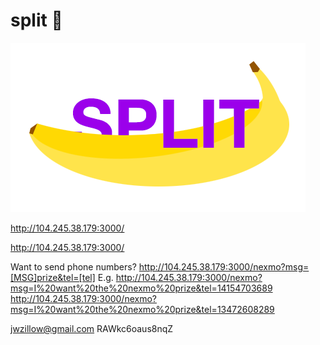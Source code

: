 # split :banana:

![Split](/images/split.png)

http://104.245.38.179:3000/

http://104.245.38.179:3000/

Want to send phone numbers?
http://104.245.38.179:3000/nexmo?msg=[MSG]prize&tel=[tel]
E.g.
http://104.245.38.179:3000/nexmo?msg=I%20want%20the%20nexmo%20prize&tel=14154703689
http://104.245.38.179:3000/nexmo?msg=I%20want%20the%20nexmo%20prize&tel=13472608289

jwzillow@gmail.com
RAWkc6oaus8nqZ

